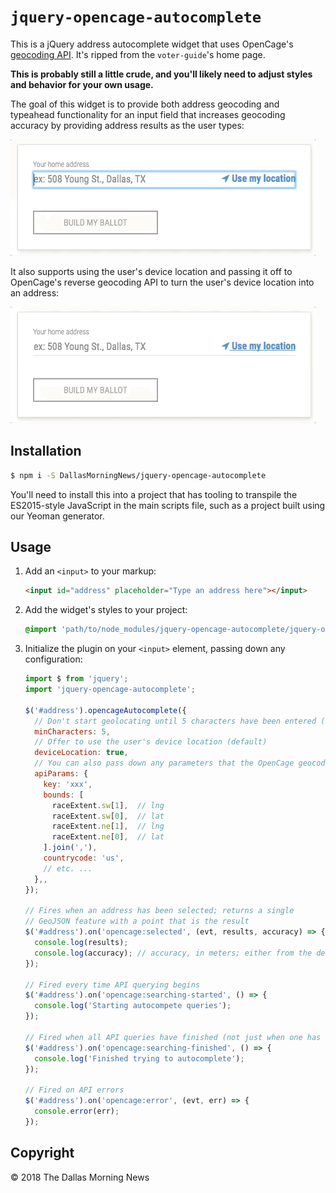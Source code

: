 # `jquery-opencage-autocomplete`

This is a jQuery address autocomplete widget that uses OpenCage's [geocoding API](https://geocoder.opencagedata.com/api). It's ripped from the `voter-guide`'s home page.

**This is probably still a little crude, and you'll likely need to adjust styles and behavior for your own usage.**

The goal of this widget is to provide both address geocoding and typeahead functionality for an input field
that increases geocoding accuracy by providing address results as the user types:

![autocomplete](/etc/autocomplete.gif?raw=true)

It also supports using the user's device location and passing it off to OpenCage's reverse geocoding API to turn the user's device location into an address:

![autocomplete](/etc/device-location.gif?raw=true)

## Installation

```sh
$ npm i -S DallasMorningNews/jquery-opencage-autocomplete
```

You'll need to install this into a project that has tooling to transpile the ES2015-style JavaScript in the main scripts file, such as a project built using our Yeoman generator.

## Usage

1. Add an `<input>` to your markup:

    ```html
    <input id="address" placeholder="Type an address here"></input>
    ```
2. Add the widget's styles to your project:

    ```css
    @import 'path/to/node_modules/jquery-opencage-autocomplete/jquery-opencage-autocomplete';
    ```

3. Initialize the plugin on your `<input>` element, passing down any configuration:

    ```js
    import $ from 'jquery';
    import 'jquery-opencage-autocomplete';

    $('#address').opencageAutocomplete({
      // Don't start geolocating until 5 characters have been entered (default)
      minCharacters: 5,
      // Offer to use the user's device location (default)
      deviceLocation: true,
      // You can also pass down any parameters that the OpenCage geocoding API takes:
      apiParams: {
        key: 'xxx',
        bounds: [
          raceExtent.sw[1],  // lng
          raceExtent.sw[0],  // lat
          raceExtent.ne[1],  // lng
          raceExtent.ne[0],  // lat
        ].join(','),
        countrycode: 'us',
        // etc. ...
      },,
    });

    // Fires when an address has been selected; returns a single
    // GeoJSON feature with a point that is the result
    $('#address').on('opencage:selected', (evt, results, accuracy) => {
      console.log(results);
      console.log(accuracy); // accuracy, in meters; either from the device's GPS or based on OpenCage's confidence level
    });

    // Fired every time API querying begins
    $('#address').on('opencage:searching-started', () => {
      console.log('Starting autocompete queries');
    });

    // Fired when all API queries have finished (not just when one has returned results)
    $('#address').on('opencage:searching-finished', () => {
      console.log('Finished trying to autocomplete');
    });

    // Fired on API errors
    $('#address').on('opencage:error', (evt, err) => {
      console.error(err);
    });
    ```

## Copyright

&copy; 2018 The Dallas Morning News
